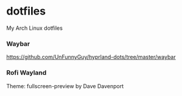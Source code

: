 # dotfiles
My Arch Linux dotfiles 

### Waybar
https://github.com/UnFunnyGuy/hyprland-dots/tree/master/waybar

### Rofi Wayland
Theme: fullscreen-preview by Dave Davenport

